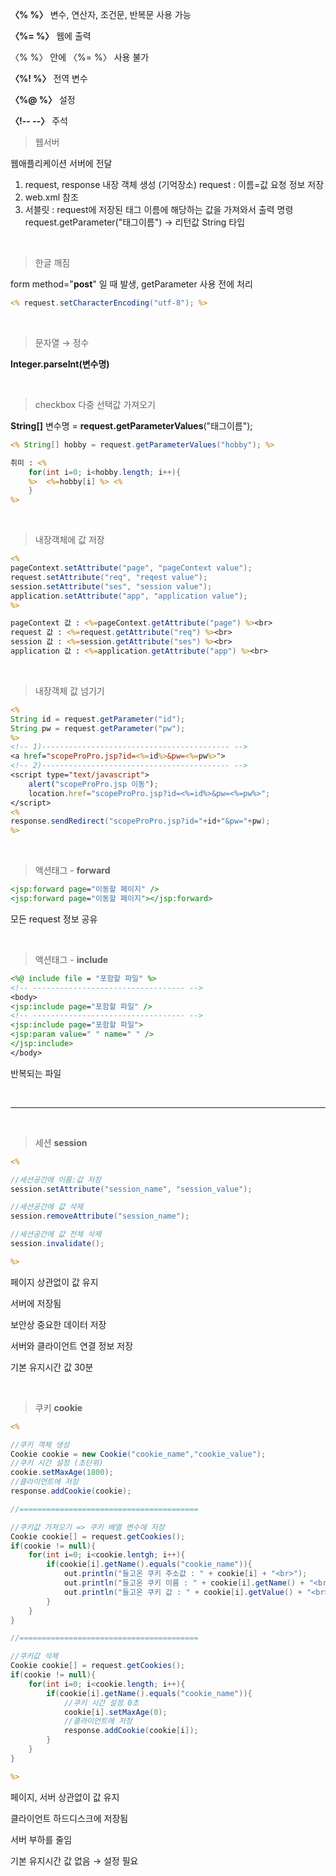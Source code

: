 **〈%       %〉**  변수, 연산자, 조건문, 반복문 사용 가능

**〈%=     %〉** 웹에 출력

〈%       %〉 안에 〈%=     %〉 사용 불가

**〈%!      %〉** 전역 변수 

**〈%@    %〉** 설정

**〈!--       --〉** 주석



> 웹서버

웹애플리케이션 서버에 전달

1. request, response 내장 객체 생성 (기억장소)
   request : 이름=값 요청 정보 저장
2. web.xml 참조
3. 서블릿 : request에 저장된 태그 이름에 해당하는 값을 가져와서 출력 명령
		request.getParameter("태그이름") → 리턴값 String 타입

<br>

> 한글 깨짐

form method="**post**" 일 때 발생, getParameter 사용 전에 처리 

```jsp
<% request.setCharacterEncoding("utf-8"); %>
```

<br>

> 문자열 → 정수 

**Integer.parseInt(변수명)**

<br>

> checkbox 다중 선택값 가져오기

**String[]** 변수명 = **request.getParameterValues**("태그이름");

```jsp
<% String[] hobby = request.getParameterValues("hobby"); %>

취미 : <%
	for(int i=0; i<hobby.length; i++){
	%>	<%=hobby[i] %> <%
	}
%>
```

<br>

> 내장객체에 값 저장

```jsp
<%
pageContext.setAttribute("page", "pageContext value");
request.setAttribute("req", "reqest value");
session.setAttribute("ses", "session value");
application.setAttribute("app", "application value");
%>

pageContext 값 : <%=pageContext.getAttribute("page") %><br>
request 값 : <%=request.getAttribute("req") %><br>
session 값 : <%=session.getAttribute("ses") %><br>
application 값 : <%=application.getAttribute("app") %><br>
```

<br>

> 내장객체 값 넘기기

```jsp
<% 
String id = request.getParameter("id"); 
String pw = request.getParameter("pw");
%>
<!-- 1)------------------------------------------ -->
<a href="scopeProPro.jsp?id=<%=id%>&pw=<%=pw%>">
<!-- 2)------------------------------------------ -->
<script type="text/javascript">
	alert("scopeProPro.jsp 이동");
	location.href="scopeProPro.jsp?id=<%=id%>&pw=<%=pw%>";
</script>
<%
response.sendRedirect("scopeProPro.jsp?id="+id+"&pw="+pw);
%>
```

<br>

> 액션태그 - **forward**

```jsp
<jsp:forward page="이동할 페이지" />
<jsp:forward page="이동할 페이지"></jsp:forward>
```

 모든 request 정보 공유

<br>

> 액션태그 - **include**

```jsp
<%@ include file = "포함할 파일" %>
<!-- ---------------------------------- -->
<body>
<jsp:include page="포함할 파일" />
<!-- ---------------------------------- -->
<jsp:include page="포함할 파일">
<jsp:param value=" " name=" " />
</jsp:include>
</body>
```

반복되는 파일

<br>

---

<br>

> 세션 **session**

```jsp
<% 

//세션공간에 이름:값 저장
session.setAttribute("session_name", "session_value"); 

//세션공간에 값 삭제
session.removeAttribute("session_name"); 

//세션공간에 값 전체 삭제
session.invalidate(); 

%>
```

페이지 상관없이 값 유지

서버에 저장됨

보안상 중요한 데이터 저장

서버와 클라이언트 연결 정보 저장

기본 유지시간 값 30분

<br>

> 쿠키 **cookie**

```jsp
<%

//쿠키 객체 생성
Cookie cookie = new Cookie("cookie_name","cookie_value");
//쿠키 시간 설정 (초단위)
cookie.setMaxAge(1800); 
//클라이언트에 저장
response.addCookie(cookie);

//========================================

//쿠키값 가져오기 => 쿠키 배열 변수에 저장
Cookie cookie[] = request.getCookies();
if(cookie != null){
    for(int i=0; i<cookie.lentgh; i++){
        if(cookie[i].getName().equals("cookie_name")){
        	out.println("들고온 쿠키 주소값 : " + cookie[i] + "<br>");
			out.println("들고온 쿠키 이름 : " + cookie[i].getName() + "<br>");
			out.println("들고온 쿠키 값 : " + cookie[i].getValue() + "<br>");
        }
    }
}

//========================================

//쿠키값 삭제
Cookie cookie[] = request.getCookies();
if(cookie != null){
	for(int i=0; i<cookie.length; i++){
		if(cookie[i].getName().equals("cookie_name")){
			//쿠키 시간 설정 0초
            cookie[i].setMaxAge(0);
            //클라이언트에 저장
			response.addCookie(cookie[i]);
		}
	}
}

%>

```

페이지, 서버 상관없이 값 유지

클라이언트 하드디스크에 저장됨

서버 부하를 줄임

기본 유지시간 값 없음 → 설정 필요

<br>

